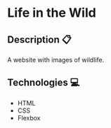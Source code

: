 # Life in the Wild

## Description 📋
A website with images of wildlife.

## Technologies 💻

+ HTML
+ CSS
+ Flexbox